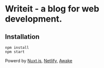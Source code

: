 # Writeit - a blog for web development.

## Installation

```
npm install
npm start
```


Powerd by [Nuxt.js](https://nuxtjs.org/), [Netlify](https://www.netlify.com), [Awake](https://github.com/danielkellyio/awake-template)
